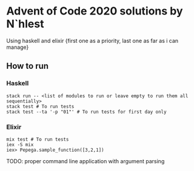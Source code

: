 # Advent of Code 2020 solutions by N`hlest

Using haskell and elixir {first one as a priority, last one as far as i can manage}

## How to run

### Haskell

```shell
stack run -- <list of modules to run or leave empty to run them all sequentially>
stack test # To run tests
stack test --ta '-p "01"' # To run tests for first day only
```

### Elixir

```shell
mix test # To run tests
iex -S mix
iex> Pepega.sample_function([3,2,1])
```

TODO: proper command line application with argument parsing
